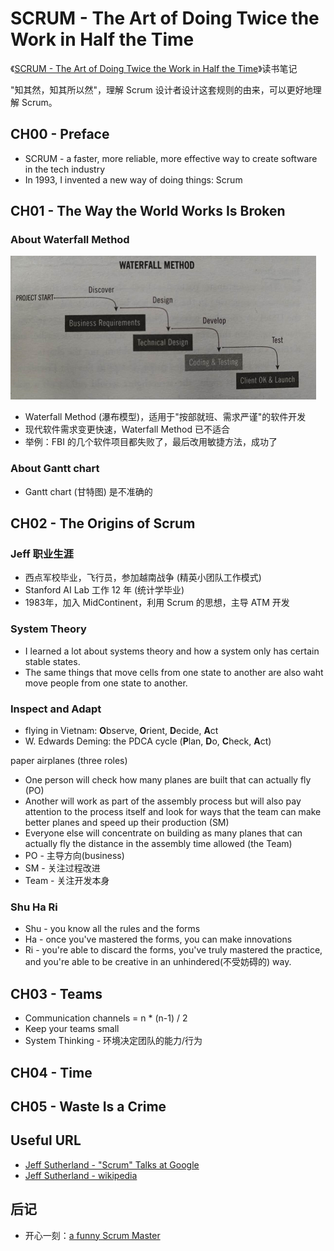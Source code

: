 # SCRUM - The Art of Doing Twice the Work in Half the Time

《[SCRUM - The Art of Doing Twice the Work in Half the Time][4]》读书笔记

"知其然，知其所以然"，理解 Scrum 设计者设计这套规则的由来，可以更好地理解 Scrum。


## CH00 - Preface

 * SCRUM - a faster, more reliable, more effective way to create software in the tech industry
 * In 1993, I invented a new way of doing things: Scrum


## CH01 - The Way the World Works Is Broken

### About Waterfall Method

![](images/2019_06_11_jeff_sutherland_scrum/waterfall_method.png)

 * Waterfall Method (瀑布模型)，适用于"按部就班、需求严谨"的软件开发
 * 现代软件需求变更快速，Waterfall Method 已不适合
 * 举例：FBI 的几个软件项目都失败了，最后改用敏捷方法，成功了

### About Gantt chart

 * Gantt chart (甘特图) 是不准确的


## CH02 - The Origins of Scrum

### Jeff 职业生涯

 * 西点军校毕业，飞行员，参加越南战争 (精英小团队工作模式)
 * Stanford AI Lab 工作 12 年 (统计学毕业)
 * 1983年，加入 MidContinent，利用 Scrum 的思想，主导 ATM 开发

### System Theory

 * I learned a lot about systems theory and how a system only has certain stable states.
 * The same things that move cells from one state to another are also waht move people from one state to another.

### Inspect and Adapt

 * flying in Vietnam: **O**bserve, **O**rient, **D**ecide, **A**ct
 * W. Edwards Deming: the PDCA cycle (**P**lan, **D**o, **C**heck, **A**ct)

paper airplanes (three roles)

 * One person will check how many planes are built that can actually fly (PO)
 * Another will work as part of the assembly process but will also pay attention to the process itself and look for ways that the team can make better planes and speed up their production (SM)
 * Everyone else will concentrate on building as many planes that can actually fly the distance in the assembly time allowed (the Team)
 * PO - 主导方向(business)
 * SM - 关注过程改进
 * Team - 关注开发本身

### Shu Ha Ri

 * Shu - you know all the rules and the forms
 * Ha - once you've mastered the forms, you can make innovations
 * Ri - you're able to discard the forms, you've truly mastered the practice, and you're able to be creative in an unhindered(不受妨碍的) way.


## CH03 - Teams

 * Communication channels = n * (n-1) / 2
 * Keep your teams small
 * System Thinking - 环境决定团队的能力/行为


## CH04 - Time


## CH05 - Waste Is a Crime




## Useful URL

 * [Jeff Sutherland - "Scrum" Talks at Google][1]
 * [Jeff Sutherland - wikipedia][3]


## 后记

 * 开心一刻：[a funny Scrum Master][2]

[1]:https://www.youtube.com/watch?v=2L1oBLTICx4
[2]:https://www.youtube.com/watch?v=oheekef7oJk
[3]:https://en.wikipedia.org/wiki/Jeff_Sutherland
[4]:https://www.amazon.com/Scrum-Doing-Twice-Work-Half/dp/038534645X/
